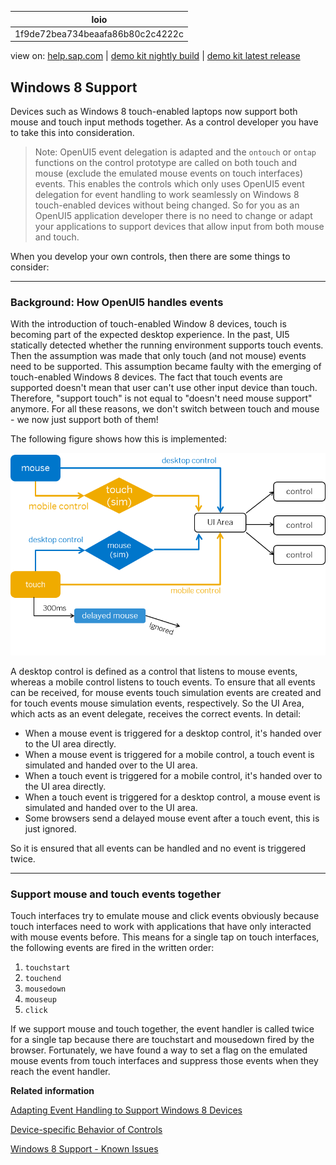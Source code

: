 | loio |
| -----|
| 1f9de72bea734beaafa86b80c2c4222c |

<div id="loio">

view on: [help.sap.com](https://help.sap.com/viewer/DRAFT/3237636b137e43519a20ad5513c49ccb/latest/en-US/1f9de72bea734beaafa86b80c2c4222c.html) | [demo kit nightly build](https://openui5nightly.hana.ondemand.com/#/topic/1f9de72bea734beaafa86b80c2c4222c) | [demo kit latest release](https://openui5.hana.ondemand.com/#/topic/1f9de72bea734beaafa86b80c2c4222c)</div>
<!-- loio1f9de72bea734beaafa86b80c2c4222c -->

## Windows 8 Support

Devices such as Windows 8 touch-enabled laptops now support both mouse and touch input methods together. As a control developer you have to take this into consideration.

> Note:
> OpenUI5 event delegation is adapted and the `ontouch` or `ontap` functions on the control prototype are called on both touch and mouse \(exclude the emulated mouse events on touch interfaces\) events. This enables the controls which only uses OpenUI5 event delegation for event handling to work seamlessly on Windows 8 touch-enabled devices without being changed. So for you as an OpenUI5 application developer there is no need to change or adapt your applications to support devices that allow input from both mouse and touch.
> 
> 

When you develop your own controls, then there are some things to consider:

***

### Background: How OpenUI5 handles events

With the introduction of touch-enabled Window 8 devices, touch is becoming part of the expected desktop experience. In the past, UI5 statically detected whether the running environment supports touch events. Then the assumption was made that only touch \(and not mouse\) events need to be supported. This assumption became faulty with the emerging of touch-enabled Windows 8 devices. The fact that touch events are supported doesn't mean that user can't use other input device than touch. Therefore, "support touch" is not equal to "doesn't need mouse support" anymore. For all these reasons, we don't switch between touch and mouse - we now just support both of them!

The following figure shows how this is implemented:

 ![](loio56d796e4026f463ab92c1ec10818f339_LowRes.png) 

A desktop control is defined as a control that listens to mouse events, whereas a mobile control listens to touch events. To ensure that all events can be received, for mouse events touch simulation events are created and for touch events mouse simulation events, respectively. So the UI Area, which acts as an event delegate, receives the correct events. In detail:

-   When a mouse event is triggered for a desktop control, it's handed over to the UI area directly.
-   When a mouse event is triggered for a mobile control, a touch event is simulated and handed over to the UI area.
-   When a touch event is triggered for a mobile control, it's handed over to the UI area directly.
-   When a touch event is triggered for a desktop control, a mouse event is simulated and handed over to the UI area.
-   Some browsers send a delayed mouse event after a touch event, this is just ignored.

So it is ensured that all events can be handled and no event is triggered twice.

***

### Support mouse and touch events together

Touch interfaces try to emulate mouse and click events obviously because touch interfaces need to work with applications that have only interacted with mouse events before. This means for a single tap on touch interfaces, the following events are fired in the written order:

1.  `touchstart`
2.  `touchend`
3.  `mousedown`
4.  `mouseup`
5.  `click`

If we support mouse and touch together, the event handler is called twice for a single tap because there are touchstart and mousedown fired by the browser. Fortunately, we have found a way to set a flag on the emulated mouse events from touch interfaces and suppress those events when they reach the event handler.

**Related information**  


[Adapting Event Handling to Support Windows 8 Devices](Adapting_Event_Handling_to_Support_Windows_8_Devices_b54d7d7.md)

[Device-specific Behavior of Controls](Device-specific_Behavior_of_Controls_a53ec81.md)

[Windows 8 Support - Known Issues](Windows_8_Support_-_Known_Issues_8168059.md)

